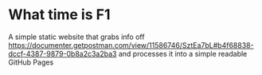 # What time is F1
A simple static website that grabs info off https://documenter.getpostman.com/view/11586746/SztEa7bL#b4f68838-dccf-4387-9879-0b8a2c3a2ba3 and processes it into a simple readable GitHub Pages
